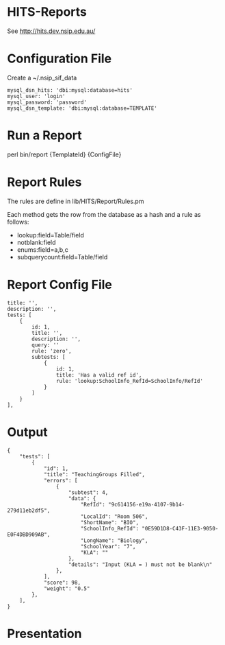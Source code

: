 HITS-Reports
============

See http://hits.dev.nsip.edu.au/

Configuration File
==================
Create a ~/.nsip_sif_data

	mysql_dsn_hits: 'dbi:mysql:database=hits'
	mysql_user: 'login'
	mysql_password: 'password'
	mysql_dsn_template: 'dbi:mysql:database=TEMPLATE'

Run a Report
============
perl bin/report {TemplateId} {ConfigFile}


Report Rules
============
The rules are define in lib/HITS/Report/Rules.pm

Each method gets the row from the database as a hash and a rule as follows:

 * lookup:field=Table/field
 * notblank:field
 * enums:field=a,b,c
 * subquerycount:field=Table/field

Report Config File
==================
	title: '',
	description: '',
	tests: [
		{
			id: 1,
			title: '',
			description: '',
			query: ''
			rule: 'zero',
			subtests: [
				{
					id: 1,
					title: 'Has a valid ref id',
					rule: 'lookup:SchoolInfo_RefId=SchoolInfo/RefId'
				}
			]
		}
	],

Output
======

	{
		"tests": [
			{
				"id": 1,
				"title": "TeachingGroups Filled",
				"errors": [
					{
						"subtest": 4,
						"data": {
							"RefId": "9c614156-e19a-4107-9b14-279d11eb2df5",
							"LocalId": "Room 506",
							"ShortName": "BIO",
							"SchoolInfo_RefId": "0E59D1D8-C43F-11E3-9050-E0F4DBD909AB",
							"LongName": "Biology",
							"SchoolYear": "7",
							"KLA": ""
						},
						"details": "Input (KLA = ) must not be blank\n"
					},
				],
				"score": 98,
				"weight": "0.5"
			},
		],
	}

Presentation
============


